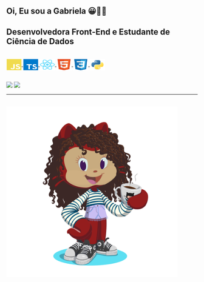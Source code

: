 ## Oi, Eu sou a Gabriela 😀🖐🏽
## **Desenvolvedora Front-End e Estudante de Ciência de Dados**
 <div>
  <a href="https://github.com/Gabriela1DC">
</div>
<div style="display: inline_block"><br>
  <img align="center" alt="javascript" height="30" width="40" src="https://raw.githubusercontent.com/devicons/devicon/master/icons/javascript/javascript-plain.svg">
  <img align="center" alt="Typescript" height="30" width="40" src="https://raw.githubusercontent.com/devicons/devicon/master/icons/typescript/typescript-plain.svg">
  <img align="center" alt="React Js" height="30" width="40" src="https://raw.githubusercontent.com/devicons/devicon/master/icons/react/react-original.svg">
  <img align="center" alt="HTML" height="30" width="40" src="https://raw.githubusercontent.com/devicons/devicon/master/icons/html5/html5-original.svg">
  <img align="center" alt="CSS" height="30" width="40" src="https://raw.githubusercontent.com/devicons/devicon/master/icons/css3/css3-original.svg">
  <img align="center" alt="Python" height="30" width="40" src="https://raw.githubusercontent.com/devicons/devicon/master/icons/python/python-original.svg">
  
  
</div>
  
  ##
 
<div style="display: inline_block'>  

  <a href="mailto:gabrieladavidcost.gd@gmail.com"><img src="https://img.shields.io/badge/-Gmail-%23333?style=for-the-badge&labelColor=DF0174&logo=gmail&logoColor=white" target="_blank"></a>
</a>
  <a href="www.linkedin.com/in/gabriela-david-costa" target="_blank"><img src="https://img.shields.io/badge/-LinkedIn-%230077B5?style=for-the-badge&logo=linkedin&logoColor=white" target="_blank"></a> 
 <hr>
 <br>

 
 <img align="center" height="450" width="450" alt="MyOctCat" src='my-octocat.png'>
                                                            <br>
</div>
